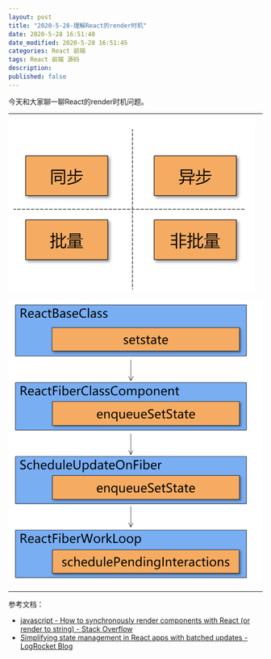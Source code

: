 ```yaml
---
layout: post
title: "2020-5-28-理解React的render时机"
date: 2020-5-28 16:51:40
date_modified: 2020-5-28 16:51:45
categories: React 前端
tags: React 前端 源码
description:
published: false
---
```


今天和大家聊一聊React的render时机问题。

-----

![image-20200528174740804](../media/image-20200528174740804.png)

![image-20200528174545202](../media/image-20200528174545202.png)





---

参考文档：

-  [javascript - How to synchronously render components with React (or render to string) - Stack Overflow](https://stackoverflow.com/questions/37979778/how-to-synchronously-render-components-with-react-or-render-to-string)
-  [Simplifying state management in React apps with batched updates - LogRocket Blog](https://blog.logrocket.com/simplifying-state-management-in-react-apps-with-batched-updates/)


